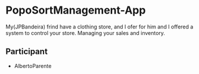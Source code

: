 # PopoSortManagement-App
My(JPBandeira) frind have a clothing store, and I ofer for him and I offered a system to control your store. Managing your sales and inventory.

## Participant
- AlbertoParente
